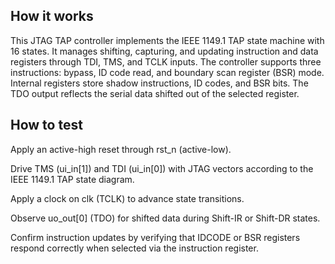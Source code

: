 <!---

This file is used to generate your project datasheet. Please fill in the information below and delete any unused
sections.

You can also include images in this folder and reference them in the markdown. Each image must be less than
512 kb in size, and the combined size of all images must be less than 1 MB.
-->

## How it works

This JTAG TAP controller implements the IEEE 1149.1 TAP state machine with 16 states. It manages shifting, capturing, and updating instruction and data registers through TDI, TMS, and TCLK inputs. The controller supports three instructions: bypass, ID code read, and boundary scan register (BSR) mode. Internal registers store shadow instructions, ID codes, and BSR bits. The TDO output reflects the serial data shifted out of the selected register.

## How to test

Apply an active-high reset through rst_n (active-low).

Drive TMS (ui_in[1]) and TDI (ui_in[0]) with JTAG vectors according to the IEEE 1149.1 TAP state diagram.

Apply a clock on clk (TCLK) to advance state transitions.

Observe uo_out[0] (TDO) for shifted data during Shift-IR or Shift-DR states.

Confirm instruction updates by verifying that IDCODE or BSR registers respond correctly when selected via the instruction register.


